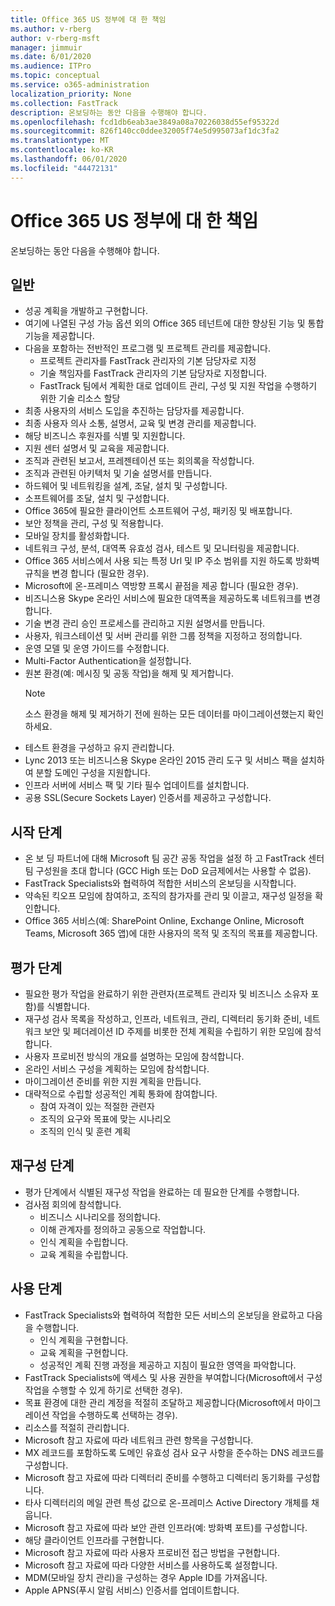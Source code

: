 ```yaml
---
title: Office 365 US 정부에 대 한 책임
ms.author: v-rberg
author: v-rberg-msft
manager: jimmuir
ms.date: 6/01/2020
ms.audience: ITPro
ms.topic: conceptual
ms.service: o365-administration
localization_priority: None
ms.collection: FastTrack
description: 온보딩하는 동안 다음을 수행해야 합니다.
ms.openlocfilehash: fcd1db6eab3ae3849a08a70226038d55ef95322d
ms.sourcegitcommit: 826f140cc0ddee32005f74e5d995073af1dc3fa2
ms.translationtype: MT
ms.contentlocale: ko-KR
ms.lasthandoff: 06/01/2020
ms.locfileid: "44472131"
---
```

# <a name="your-responsibilities-for-office-365-us-government"></a>Office 365 US 정부에 대 한 책임

온보딩하는 동안 다음을 수행해야 합니다.
  
## <a name="general"></a>일반

- 성공 계획을 개발하고 구현합니다.   
- 여기에 나열된 구성 가능 옵션 외의 Office 365 테넌트에 대한 향상된 기능 및 통합 기능을 제공합니다.    
- 다음을 포함하는 전반적인 프로그램 및 프로젝트 관리를 제공합니다.     
  - 프로젝트 관리자를 FastTrack 관리자의 기본 담당자로 지정   
  - 기술 책임자를 FastTrack 관리자의 기본 담당자로 지정합니다.  
  - FastTrack 팀에서 계획한 대로 업데이트 관리, 구성 및 지원 작업을 수행하기 위한 기술 리소스 할당   
- 최종 사용자의 서비스 도입을 추진하는 담당자를 제공합니다.    
- 최종 사용자 의사 소통, 설명서, 교육 및 변경 관리를 제공합니다.    
- 해당 비즈니스 후원자를 식별 및 지원합니다.     
- 지원 센터 설명서 및 교육을 제공합니다.     
- 조직과 관련된 보고서, 프레젠테이션 또는 회의록을 작성합니다.     
- 조직과 관련된 아키텍처 및 기술 설명서를 만듭니다.     
- 하드웨어 및 네트워킹을 설계, 조달, 설치 및 구성합니다.    
- 소프트웨어를 조달, 설치 및 구성합니다.     
- Office 365에 필요한 클라이언트 소프트웨어 구성, 패키징 및 배포합니다.    
- 보안 정책을 관리, 구성 및 적용합니다.    
- 모바일 장치를 활성화합니다.    
- 네트워크 구성, 분석, 대역폭 유효성 검사, 테스트 및 모니터링을 제공합니다. 
- Office 365 서비스에서 사용 되는 특정 Url 및 IP 주소 범위를 지원 하도록 방화벽 규칙을 변경 합니다 (필요한 경우).
- Microsoft에 온-프레미스 역방향 프록시 끝점을 제공 합니다 (필요한 경우).     
- 비즈니스용 Skype 온라인 서비스에 필요한 대역폭을 제공하도록 네트워크를 변경합니다.   
- 기술 변경 관리 승인 프로세스를 관리하고 지원 설명서를 만듭니다.    
- 사용자, 워크스테이션 및 서버 관리를 위한 그룹 정책을 지정하고 정의합니다.    
- 운영 모델 및 운영 가이드를 수정합니다.   
- Multi-Factor Authentication을 설정합니다.   
- 원본 환경(예: 메시징 및 공동 작업)을 해제 및 제거합니다. 
    > [!NOTE]
    > 소스 환경을 해제 및 제거하기 전에 원하는 모든 데이터를 마이그레이션했는지 확인하세요.   
- 테스트 환경을 구성하고 유지 관리합니다.  
- Lync 2013 또는 비즈니스용 Skype 온라인 2015 관리 도구 및 서비스 팩을 설치하여 분할 도메인 구성을 지원합니다.    
- 인프라 서버에 서비스 팩 및 기타 필수 업데이트를 설치합니다.     
- 공용 SSL(Secure Sockets Layer) 인증서를 제공하고 구성합니다. 
    
## <a name="initiate-phase"></a>시작 단계

- 온 보 딩 파트너에 대해 Microsoft 팀 공간 공동 작업을 설정 하 고 FastTrack 센터 팀 구성원을 초대 합니다 (GCC High 또는 DoD 요금제에서는 사용할 수 없음).   
- FastTrack Specialists와 협력하여 적합한 서비스의 온보딩을 시작합니다.    
- 약속된 킥오프 모임에 참여하고, 조직의 참가자를 관리 및 이끌고, 재구성 일정을 확인합니다.    
- Office 365 서비스(예: SharePoint Online, Exchange Online, Microsoft Teams, Microsoft 365 앱)에 대한 사용자의 목적 및 조직의 목표를 제공합니다.
    
## <a name="assess-phase"></a>평가 단계

- 필요한 평가 작업을 완료하기 위한 관련자(프로젝트 관리자 및 비즈니스 소유자 포함)를 식별합니다.    
- 재구성 검사 목록을 작성하고, 인프라, 네트워크, 관리, 디렉터리 동기화 준비, 네트워크 보안 및 페더레이션 ID 주제를 비롯한 전체 계획을 수립하기 위한 모임에 참석합니다. 
- 사용자 프로비전 방식의 개요를 설명하는 모임에 참석합니다.     
- 온라인 서비스 구성을 계획하는 모임에 참석합니다.    
- 마이그레이션 준비를 위한 지원 계획을 만듭니다.    
- 대략적으로 수립할 성공적인 계획 통화에 참여합니다.   
  - 참여 자격이 있는 적절한 관련자   
  - 조직의 요구와 목표에 맞는 시나리오   
  - 조직의 인식 및 훈련 계획
    
## <a name="remediate-phase"></a>재구성 단계

- 평가 단계에서 식별된 재구성 작업을 완료하는 데 필요한 단계를 수행합니다.  
- 검사점 회의에 참석합니다.   
  - 비즈니스 시나리오를 정의합니다.  
  - 이해 관계자를 정의하고 공동으로 작업합니다.  
  - 인식 계획을 수립합니다. 
  - 교육 계획을 수립합니다.
    
## <a name="enable-phase"></a>사용 단계

- FastTrack Specialists와 협력하여 적합한 모든 서비스의 온보딩을 완료하고 다음을 수행합니다.  
  - 인식 계획을 구현합니다.   
  - 교육 계획을 구현합니다.   
  - 성공적인 계획 진행 과정을 제공하고 지침이 필요한 영역을 파악합니다.  
- FastTrack Specialists에 액세스 및 사용 권한을 부여합니다(Microsoft에서 구성 작업을 수행할 수 있게 하기로 선택한 경우).   
- 목표 환경에 대한 관리 계정을 적절히 조달하고 제공합니다(Microsoft에서 마이그레이션 작업을 수행하도록 선택하는 경우).    
- 리소스를 적절히 관리합니다.     
- Microsoft 참고 자료에 따라 네트워크 관련 항목을 구성합니다.    
- MX 레코드를 포함하도록 도메인 유효성 검사 요구 사항을 준수하는 DNS 레코드를 구성합니다.    
- Microsoft 참고 자료에 따라 디렉터리 준비를 수행하고 디렉터리 동기화를 구성합니다.   
- 타사 디렉터리의 메일 관련 특성 값으로 온-프레미스 Active Directory 개체를 채웁니다.    
- Microsoft 참고 자료에 따라 보안 관련 인프라(예: 방화벽 포트)를 구성합니다.    
- 해당 클라이언트 인프라를 구현합니다.   
- Microsoft 참고 자료에 따라 사용자 프로비전 접근 방법을 구현합니다.    
- Microsoft 참고 자료에 따라 다양한 서비스를 사용하도록 설정합니다.    
- MDM(모바일 장치 관리)을 구성하는 경우 Apple ID를 가져옵니다.   
- Apple APNS(푸시 알림 서비스) 인증서를 업데이트합니다.
  
